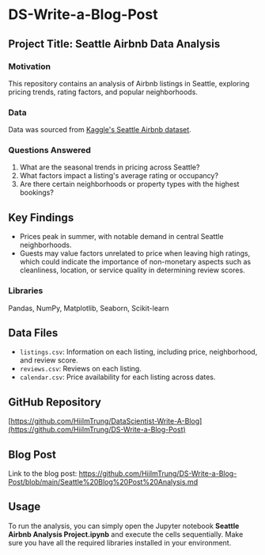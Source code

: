# DS-Write-a-Blog-Post

## Project Title: Seattle Airbnb Data Analysis

### Motivation
This repository contains an analysis of Airbnb listings in Seattle, exploring pricing trends, rating factors, and popular neighborhoods.

### Data
Data was sourced from [Kaggle's Seattle Airbnb dataset](https://www.kaggle.com/datasets/airbnb/seattle).

### Questions Answered
1. What are the seasonal trends in pricing across Seattle?
2. What factors impact a listing's average rating or occupancy?
3. Are there certain neighborhoods or property types with the highest bookings?

## Key Findings
- Prices peak in summer, with notable demand in central Seattle neighborhoods.
- Guests may value factors unrelated to price when leaving high ratings, which could indicate the importance of non-monetary aspects such as cleanliness, location, or service quality in determining review scores.
  
### Libraries
Pandas, NumPy, Matplotlib, Seaborn, Scikit-learn

## Data Files
- `listings.csv`: Information on each listing, including price, neighborhood, and review score.
- `reviews.csv`: Reviews on each listing.
- `calendar.csv`: Price availability for each listing across dates.

## GitHub Repository
[https://github.com/HiiImTrung/DataScientist-Write-A-Blog](https://github.com/HiiImTrung/DS-Write-a-Blog-Post)

## Blog Post
Link to the blog post: https://github.com/HiiImTrung/DS-Write-a-Blog-Post/blob/main/Seattle%20Blog%20Post%20Analysis.md

## Usage
To run the analysis, you can simply open the Jupyter notebook **Seattle Airbnb Analysis Project.ipynb** and execute the cells sequentially. Make sure you have all the required libraries installed in your environment.
